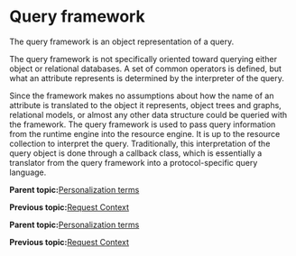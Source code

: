 # Query framework 

The query framework is an object representation of a query.

The query framework is not specifically oriented toward querying either object or relational databases. A set of common operators is defined, but what an attribute represents is determined by the interpreter of the query.

Since the framework makes no assumptions about how the name of an attribute is translated to the object it represents, object trees and graphs, relational models, or almost any other data structure could be queried with the framework. The query framework is used to pass query information from the runtime engine into the resource engine. It is up to the resource collection to interpret the query. Traditionally, this interpretation of the query object is done through a callback class, which is essentially a translator from the query framework into a protocol-specific query language.

**Parent topic:**[Personalization terms ](../pzn/pzn_concepts.md)

**Previous topic:**[Request Context ](../pzn/pzn_request_context.md)

**Parent topic:**[Personalization terms ](../pzn/pzn_concepts.md)

**Previous topic:**[Request Context ](../pzn/pzn_request_context.md)

